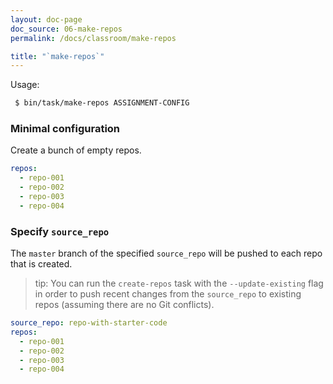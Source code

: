 ```yaml
---
layout: doc-page
doc_source: 06-make-repos
permalink: /docs/classroom/make-repos

title: "`make-repos`"
---
```


Usage:

```sh
 $ bin/task/make-repos ASSIGNMENT-CONFIG
```

### Minimal configuration

Create a bunch of empty repos.

```yaml
repos:
  - repo-001
  - repo-002
  - repo-003
  - repo-004
```

### Specify `source_repo`

The `master` branch of the specified `source_repo` will be pushed to each repo that is created.

 > tip: You can run the `create-repos` task with the `--update-existing` flag
 > in order to push recent changes from the `source_repo` to existing repos
 > (assuming there are no Git conflicts).

```yaml
source_repo: repo-with-starter-code
repos:
  - repo-001
  - repo-002
  - repo-003
  - repo-004
```
